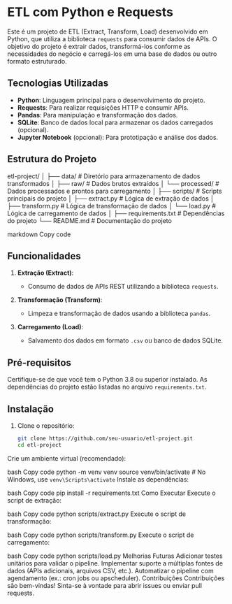 # ETL com Python e Requests

Este é um projeto de ETL (Extract, Transform, Load) desenvolvido em Python, que utiliza a biblioteca `requests` para consumir dados de APIs. O objetivo do projeto é extrair dados, transformá-los conforme as necessidades do negócio e carregá-los em uma base de dados ou outro formato estruturado.

## Tecnologias Utilizadas

- **Python**: Linguagem principal para o desenvolvimento do projeto.
- **Requests**: Para realizar requisições HTTP e consumir APIs.
- **Pandas**: Para manipulação e transformação dos dados.
- **SQLite**: Banco de dados local para armazenar os dados carregados (opcional).
- **Jupyter Notebook** (opcional): Para prototipação e análise dos dados.

## Estrutura do Projeto

etl-project/ │ ├── data/ # Diretório para armazenamento de dados transformados │ ├── raw/ # Dados brutos extraídos │ └── processed/ # Dados processados e prontos para carregamento │ ├── scripts/ # Scripts principais do projeto │ ├── extract.py # Lógica de extração de dados │ ├── transform.py # Lógica de transformação de dados │ └── load.py # Lógica de carregamento de dados │ ├── requirements.txt # Dependências do projeto └── README.md # Documentação do projeto

markdown
Copy code

## Funcionalidades

1. **Extração (Extract)**:
   - Consumo de dados de APIs REST utilizando a biblioteca `requests`.

2. **Transformação (Transform)**:
   - Limpeza e transformação de dados usando a biblioteca `pandas`.

3. **Carregamento (Load)**:
   - Salvamento dos dados em formato `.csv` ou banco de dados SQLite.

## Pré-requisitos

Certifique-se de que você tem o Python 3.8 ou superior instalado. As dependências do projeto estão listadas no arquivo `requirements.txt`.

## Instalação

1. Clone o repositório:
   ```bash
   git clone https://github.com/seu-usuario/etl-project.git
   cd etl-project
Crie um ambiente virtual (recomendado):

bash
Copy code
python -m venv venv
source venv/bin/activate  # No Windows, use `venv\Scripts\activate`
Instale as dependências:

bash
Copy code
pip install -r requirements.txt
Como Executar
Execute o script de extração:

bash
Copy code
python scripts/extract.py
Execute o script de transformação:

bash
Copy code
python scripts/transform.py
Execute o script de carregamento:

bash
Copy code
python scripts/load.py
Melhorias Futuras
Adicionar testes unitários para validar o pipeline.
Implementar suporte a múltiplas fontes de dados (APIs adicionais, arquivos CSV, etc.).
Automatizar o pipeline com agendamento (ex.: cron jobs ou apscheduler).
Contribuições
Contribuições são bem-vindas! Sinta-se à vontade para abrir issues ou enviar pull requests.